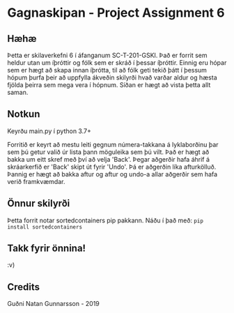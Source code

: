 # Gagnaskipan - Project Assignment 6

## Hæhæ
Þetta er skilaverkefni 6 í áfanganum SC-T-201-GSKI. Það er forrit sem heldur utan um íþróttir og fólk sem er skráð í þessar íþróttir. Einnig eru hópar sem er hægt að skapa innan íþrótta, til að fólk geti tekið þátt í þessum hópum þurfa þeir að uppfylla ákveðin skilyrði hvað varðar aldur og hæsta fjölda þeirra sem mega vera í hópnum. Síðan er hægt að vista þetta allt saman.


## Notkun
Keyrðu main.py í python 3.7+

Forritið er keyrt að mestu leiti gegnum númera-takkana á lyklaborðinu þar sem þú getur valið úr lista þann möguleika sem þú vilt. Það er hægt að bakka um eitt skref með því að velja 'Back'. Þegar aðgerðir hafa áhrif á skráarkerfið er 'Back' skipt út fyrir 'Undo'. Þá er aðgerðin líka afturkölluð. Þannig er hægt að bakka aftur og aftur og undo-a allar aðgerðir sem hafa verið framkvæmdar.


## Önnur skilyrði
Þetta forrit notar sortedcontainers pip pakkann. Náðu í það með:
```pip install sortedcontainers```


## Takk fyrir önnina!  
:v)


## Credits
Guðni Natan Gunnarsson - 2019
